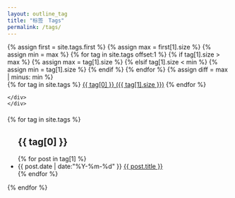 ```yaml
---
layout: outline_tag
title: "标签　Tags"
permalink: /tags/
---
```


<div id='tag_cloud' style="height: auto;">
{% assign first = site.tags.first %}
{% assign max = first[1].size %}
{% assign min = max %}
{% for tag in site.tags offset:1 %}
  {% if tag[1].size > max %}
    {% assign max = tag[1].size %}
  {% elsif tag[1].size < min %}
    {% assign min = tag[1].size %}
  {% endif %}
{% endfor %}
{% assign diff = max | minus: min %}

<style>

.cpanel div.icon div{-moz-transition-duration: 0.8s;background-color: #FFFFFF;background-position: -30px 50%;border: 1px solid #CCCCCC;color: #565656;display: block;float: left;text-align:center;text-indent:0;}
.cpanel div.icon span:hover{border:1px solid blue;}
</style>


<div class="cpanel" style="width: 100%;height: 140px;">
    <div class="icon">
    {% for tag in site.tags %}
      <a href="#{{ tag[0] }}" title="{{ tag[0] }}" rel="{{ tag[1].size }}">{{ tag[0] }} ({{ tag[1].size }})</a>
    {% endfor %}

    </div>
    </div>
</div>

<div style="width:100%;height: auto;margin-top:20px;">
{% for tag in site.tags %}
<ul class="listing">
  <h2  id="{{ tag[0] }}">{{ tag[0] }} </h2>
{% for post in tag[1] %}
  <li class="listing-item">
  <time datetime="{{ post.date | date:"%Y-%m-%d" }}">{{ post.date | date:"%Y-%m-%d" }}</time>
  <a href="{{ site.url }}{{ post.url }}" title="{{ post.title }}">{{ post.title }}</a>
  </li>
{% endfor %}
</ul>
{% endfor %}
</div>

